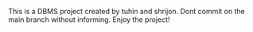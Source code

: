 This is a DBMS project created by tuhin and shrijon.
Dont commit on the main branch without informing.
Enjoy the project!
